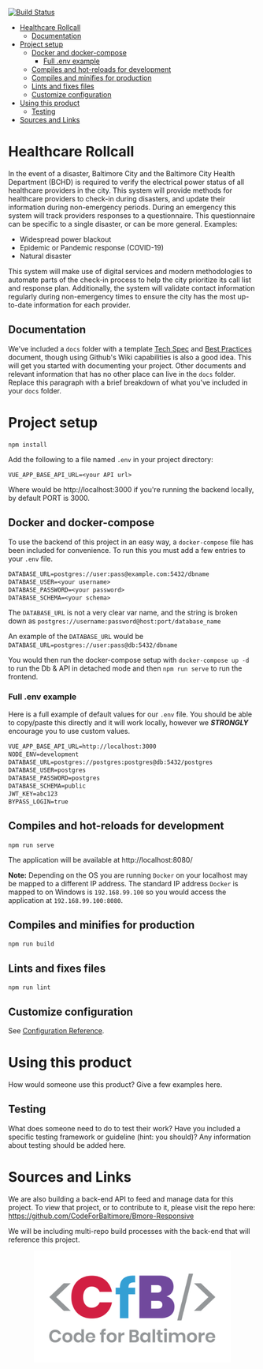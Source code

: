 [![Build Status](https://travis-ci.org/CodeForBaltimore/Healthcare-Rollcall.svg?branch=master)](https://travis-ci.org/CodeForBaltimore/Healthcare-Rollcall)

<!-- TOC -->

- [Healthcare Rollcall](#healthcare-rollcall)
    - [Documentation](#documentation)
- [Project setup](#project-setup)
    - [Docker and docker-compose](#docker-and-docker-compose)
        - [Full .env example](#full-env-example)
    - [Compiles and hot-reloads for development](#compiles-and-hot-reloads-for-development)
    - [Compiles and minifies for production](#compiles-and-minifies-for-production)
    - [Lints and fixes files](#lints-and-fixes-files)
    - [Customize configuration](#customize-configuration)
- [Using this product](#using-this-product)
    - [Testing](#testing)
- [Sources and Links](#sources-and-links)

<!-- /TOC -->

# Healthcare Rollcall

In the event of a disaster, Baltimore City and the Baltimore City Health Department (BCHD) is required to verify the electrical power status of all healthcare providers in the city. This system will provide methods for healthcare providers to check-in during disasters, and update their information during non-emergency periods. During an emergency this system will track providers responses to a questionnaire.  This questionnaire can be specific to a single disaster, or can be more general.  Examples:

* Widespread power blackout
* Epidemic or Pandemic response (COVID-19)
* Natural disaster

This system will make use of digital services and modern methodologies to automate parts of the check-in process to help the city prioritize its call list and response plan. Additionally, the system will validate contact information regularly during non-emergency times to ensure the city has the most up-to-date information for each provider.

## Documentation

We've included a `docs` folder with a template [Tech Spec](/docs/Tech_Spec.md) and [Best Practices](/docs/Best_Practices.md) document, though using Github's Wiki capabilities is also a good idea. This will get you started with documenting your project.  Other documents and relevant information that has no other place can live in the `docs` folder.  Replace this paragraph with a brief breakdown of what you've included in your `docs` folder.

# Project setup

```shell
npm install
```

Add the following to a file named `.env` in your project directory:
```shell
VUE_APP_BASE_API_URL=<your API url>
```
Where <your API url> would be http://localhost:3000 if you're running the backend locally, by default PORT is 3000.

## Docker and docker-compose
To use the backend of this project in an easy way, a `docker-compose` file has been included for convenience. To run this you must add a few entries to your `.env` file.
```shell
DATABASE_URL=postgres://user:pass@example.com:5432/dbname
DATABASE_USER=<your username>
DATABASE_PASSWORD=<your password>
DATABASE_SCHEMA=<your schema>
```
The `DATABASE_URL` is not a very clear var name, and the string is broken down as `postgres://username:password@host:port/database_name`

An example of the `DATABASE_URL` would be `DATABASE_URL=postgres://user:pass@db:5432/dbname`

You would then run the docker-compose setup with `docker-compose up -d` to run the Db & API in detached mode and then `npm run serve` to run the frontend.

### Full .env example
Here is a full example of default values for our `.env` file. You should be able to copy/paste this directly and it will work locally, however we ***STRONGLY*** encourage you to use custom values.
```
VUE_APP_BASE_API_URL=http://localhost:3000
NODE_ENV=development
DATABASE_URL=postgres://postgres:postgres@db:5432/postgres
DATABASE_USER=postgres
DATABASE_PASSWORD=postgres
DATABASE_SCHEMA=public
JWT_KEY=abc123
BYPASS_LOGIN=true
```

## Compiles and hot-reloads for development

```shell
npm run serve
```

The application will be available at http://localhost:8080/

**Note:** Depending on the OS you are running `Docker` on your localhost may be mapped to a different IP address. The standard IP address `Docker` is mapped to on Windows is `192.168.99.100` so you would access the application at `192.168.99.100:8080`.  

## Compiles and minifies for production

```shell
npm run build
```

## Lints and fixes files

```shell
npm run lint
```

## Customize configuration

See [Configuration Reference](https://cli.vuejs.org/config/).

# Using this product

How would someone use this product? Give a few examples here.

## Testing

What does someone need to do to test their work? Have you included a specific testing framework or guideline (hint: you should)? Any information about testing should be added here.

# Sources and Links

We are also building a back-end API to feed and manage data for this project. To view that project, or to contribute to it, please visit the repo here: https://github.com/CodeForBaltimore/Bmore-Responsive

We will be including multi-repo build processes with the back-end that will reference this project.

<p align="center">
    <img src="docs/img/CfB.png" width="400">
</p>

